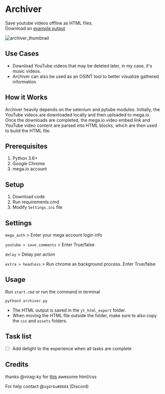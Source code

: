 # Archiver
Save youtube videos offline as HTML files.  
Download an [example output](https://mega.nz/file/sbUGzCDS#HC_x1rCr22RRaNQSQWfZXh7Jd8BBIVJhSWycEgRvRAo)

![archiver_thumbnail](https://i.imgur.com/4PjU7B2.png)

## Use Cases
- Download YouTube videos that may be deleted later, in my case, it's music videos.
- Archiver can also be used as an OSINT tool to better visualize gathered information.

## How it Works
Archiver heavily depends on the selenium and pytube modules. Initially, the YouTube videos are downloaded locally and then uploaded to mega.io. Once the downloads are completed, the mega.io video embed link and YouTube video content are parsed into HTML blocks, which are then used to build the HTML file.

## Prerequisites
1. Python 3.6+
2. Google Chrome
3. mega.io account

## Setup
1. Download code
2. Run requirements.cmd
3. Modify `Settings.ini` file

## Settings
`mega_auth` > Enter your mega account login info

`youtube > save_comments` > Enter True/false

`delay` > Delay per action

`extra > headless` > Run chrome as background process. Enter True/false

## Usage
Run `start.cmd` or run the command in terminal
```
python3 archiver.py
``` 
- The HTML output is saved in the `yt_html_export` folder.
- When moving the HTML file outside the folder, make sure to also copy the `css` and `assets` folders.

## Task list
- [ ] Add delight to the experience when all tasks are complete

## Credits
thanks @virag-ky for [this](https://github.com/virag-ky/Youtube-Clone) awesome html/css  

For help contact @`zg4rbu#8684` (Discord)
